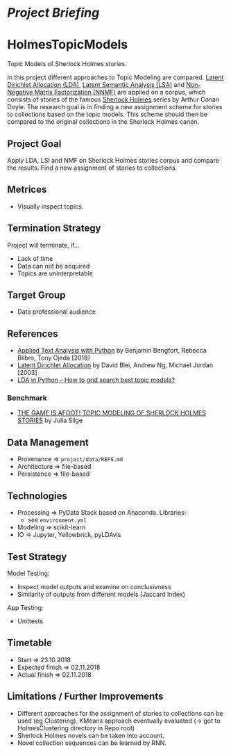 *Project Briefing*
==================

# HolmesTopicModels
Topic Models of Sherlock Holmes stories.

In this project different approaches to Topic Modeling are compared. [Latent Dirichlet Allocation (LDA)](https://en.wikipedia.org/wiki/Latent_Dirichlet_allocation), [Latent Semantic Analysis (LSA)](https://en.wikipedia.org/wiki/Latent_semantic_analysis) and [Non-Negative Matrix Factorization (NNMF)](https://en.wikipedia.org/wiki/Non-negative_matrix_factorization) are applied on a corpus, which consists of stories of the famous [Sherlock Holmes](https://en.wikipedia.org/wiki/Sherlock_Holmes) series by Arthur Conan Doyle. The research goal is in finding a new assignment scheme for stories to collections based on the topic models. This scheme should then be compared to the original collections in the Sherlock Holmes canon.


## Project Goal
Apply LDA, LSI and NMF on Sherlock Holmes stories corpus and compare the results. Find a new assignment of stories to collections.


## Metrices
* Visually inspect topics.


## Termination Strategy
Project will terminate, if...

* Lack of time
* Data can not be acquired
* Topics are uninterpretable


## Target Group
* Data professional audience


## References
* [Applied Text Analysis with Python](http://shop.oreilly.com/product/0636920052555.do) by Benjamin Bengfort, Rebecca Bilbro, Tony Ojeda [2018]
* [Latent Dirichlet Allocation](http://www.jmlr.org/papers/volume3/blei03a/blei03a.pdf) by David Blei, Andrew Ng, Michael Jordan [2003]
* [LDA in Python – How to grid search best topic models?](https://www.machinelearningplus.com/nlp/topic-modeling-python-sklearn-examples/)


### Benchmark
* [THE GAME IS AFOOT! TOPIC MODELING OF SHERLOCK HOLMES STORIES](https://juliasilge.com/blog/sherlock-holmes-stm/) by Julia Silge


## Data Management
* Provenance => `project/data/REFS.md`
* Architecture => file-based
* Persistence => file-based


## Technologies
* Processing => PyData Stack based on Anaconda. Libraries:
    * see `environment.yml`
* Modeling => scikit-learn
* IO => Jupyter, Yellowbrick, pyLDAvis

## Test Strategy
Model Testing:

* Inspect model outputs and examine on conclusivness
* Similarity of outputs from different models (Jaccard Index)

App Testing:

* Unittests


## Timetable
* Start => 23.10.2018
* Expected finish => 02.11.2018
* Actual finish => 02.11.2018

## Limitations / Further Improvements
* Different approaches for the assignment of stories to collections can be used (eg Clustering). KMeans approach eventually evaluated  (-> got to HolmesClustering directory in Repo root)
* Sherlock Holmes novels can be taken into account.
* Novel collection sequences can be learned by RNN.
